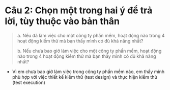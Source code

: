 # Câu 2: Chọn một trong hai ý để trả lời, tùy thuộc vào bản thân
> a. Nếu đã làm việc cho một công ty phần mềm, hoạt động nào trong 4 hoạt động kiểm thử mà bạn thấy mình có đủ khả năng nhất?
>
> b. Nếu chưa bao giờ làm việc cho một công ty phần mềm, hoạt động nào trong 4 hoạt động kiểm thử mà bạn thấy mình có đủ khả năng nhất?
- Vì em chưa bao giờ làm việc trong công ty phần mềm nào, em thấy mình phù hợp với việc thiết kế kiểm thử (test design) và thực hiện kiểm thử (test execution)